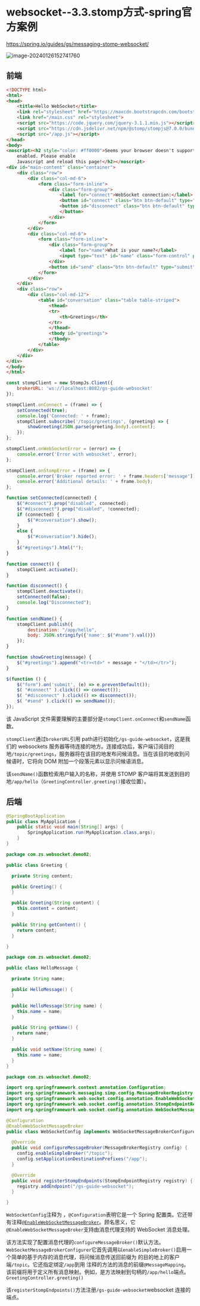 # websocket--3.3.stomp方式-spring官方案例

https://spring.io/guides/gs/messaging-stomp-websocket/

![image-20240126152741760](./images/image-20240126152741760.png)



## 前端

```html
<!DOCTYPE html>
<html>
<head>
    <title>Hello WebSocket</title>
    <link rel="stylesheet" href="https://maxcdn.bootstrapcdn.com/bootstrap/3.3.7/css/bootstrap.min.css" integrity="sha384-BVYiiSIFeK1dGmJRAkycuHAHRg32OmUcww7on3RYdg4Va+PmSTsz/K68vbdEjh4u" crossorigin="anonymous">
    <link href="/main.css" rel="stylesheet">
    <script src="https://code.jquery.com/jquery-3.1.1.min.js"></script>
    <script src="https://cdn.jsdelivr.net/npm/@stomp/stompjs@7.0.0/bundles/stomp.umd.min.js"></script>
    <script src="/app.js"></script>
</head>
<body>
<noscript><h2 style="color: #ff0000">Seems your browser doesn't support Javascript! Websocket relies on Javascript being
    enabled. Please enable
    Javascript and reload this page!</h2></noscript>
<div id="main-content" class="container">
    <div class="row">
        <div class="col-md-6">
            <form class="form-inline">
                <div class="form-group">
                    <label for="connect">WebSocket connection:</label>
                    <button id="connect" class="btn btn-default" type="submit">Connect</button>
                    <button id="disconnect" class="btn btn-default" type="submit" disabled="disabled">Disconnect
                    </button>
                </div>
            </form>
        </div>
        <div class="col-md-6">
            <form class="form-inline">
                <div class="form-group">
                    <label for="name">What is your name?</label>
                    <input type="text" id="name" class="form-control" placeholder="Your name here...">
                </div>
                <button id="send" class="btn btn-default" type="submit">Send</button>
            </form>
        </div>
    </div>
    <div class="row">
        <div class="col-md-12">
            <table id="conversation" class="table table-striped">
                <thead>
                <tr>
                    <th>Greetings</th>
                </tr>
                </thead>
                <tbody id="greetings">
                </tbody>
            </table>
        </div>
    </div>
</div>
</body>
</html>
```

```js
const stompClient = new StompJs.Client({
    brokerURL: 'ws://localhost:8082/gs-guide-websocket'
});

stompClient.onConnect = (frame) => {
    setConnected(true);
    console.log('Connected: ' + frame);
    stompClient.subscribe('/topic/greetings', (greeting) => {
        showGreeting(JSON.parse(greeting.body).content);
    });
};

stompClient.onWebSocketError = (error) => {
    console.error('Error with websocket', error);
};

stompClient.onStompError = (frame) => {
    console.error('Broker reported error: ' + frame.headers['message']);
    console.error('Additional details: ' + frame.body);
};

function setConnected(connected) {
    $("#connect").prop("disabled", connected);
    $("#disconnect").prop("disabled", !connected);
    if (connected) {
        $("#conversation").show();
    }
    else {
        $("#conversation").hide();
    }
    $("#greetings").html("");
}

function connect() {
    stompClient.activate();
}

function disconnect() {
    stompClient.deactivate();
    setConnected(false);
    console.log("Disconnected");
}

function sendName() {
    stompClient.publish({
        destination: "/app/hello",
        body: JSON.stringify({'name': $("#name").val()})
    });
}

function showGreeting(message) {
    $("#greetings").append("<tr><td>" + message + "</td></tr>");
}

$(function () {
    $("form").on('submit', (e) => e.preventDefault());
    $( "#connect" ).click(() => connect());
    $( "#disconnect" ).click(() => disconnect());
    $( "#send" ).click(() => sendName());
});

```

该 JavaScript 文件需要理解的主要部分是`stompClient.onConnect`和`sendName`函数。

`stompClient`通过`brokerURL`引用 path进行初始化`/gs-guide-websocket`，这是我们的 websockets 服务器等待连接的地方。连接成功后，客户端订阅目的地`/topic/greetings`，服务器将在该目的地发布问候消息。当在该目的地收到问候语时，它将向 DOM 附加一个段落元素以显示问候语消息。

该`sendName()`函数检索用户输入的名称，并使用 STOMP 客户端将其发送到目的地`/app/hello`（`GreetingController.greeting()`接收位置）。

## 后端

```java
@SpringBootApplication
public class MyApplication {
    public static void main(String[] args) {
        SpringApplication.run(MyApplication.class,args);
    }
}
```

```java
package com.zs.websocket.demo02;

public class Greeting {

  private String content;

  public Greeting() {
  }

  public Greeting(String content) {
    this.content = content;
  }

  public String getContent() {
    return content;
  }

}
```

```java
package com.zs.websocket.demo02;

public class HelloMessage {

  private String name;

  public HelloMessage() {
  }

  public HelloMessage(String name) {
    this.name = name;
  }

  public String getName() {
    return name;
  }

  public void setName(String name) {
    this.name = name;
  }
}

```



```java
package com.zs.websocket.demo02;

import org.springframework.context.annotation.Configuration;
import org.springframework.messaging.simp.config.MessageBrokerRegistry;
import org.springframework.web.socket.config.annotation.EnableWebSocketMessageBroker;
import org.springframework.web.socket.config.annotation.StompEndpointRegistry;
import org.springframework.web.socket.config.annotation.WebSocketMessageBrokerConfigurer;

@Configuration
@EnableWebSocketMessageBroker
public class WebSocketConfig implements WebSocketMessageBrokerConfigurer {

  @Override
  public void configureMessageBroker(MessageBrokerRegistry config) {
    config.enableSimpleBroker("/topic");
    config.setApplicationDestinationPrefixes("/app");
  }

  @Override
  public void registerStompEndpoints(StompEndpointRegistry registry) {
    registry.addEndpoint("/gs-guide-websocket");
  }

}

```

`WebSocketConfig`注释为 ，`@Configuration`表明它是一个 Spring 配置类。它还带有注释[`@EnableWebSocketMessageBroker`](https://docs.spring.io/spring/docs/current/javadoc-api/org/springframework/messaging/simp/config/EnableWebSocketMessageBroker.html)。顾名思义，它`@EnableWebSocketMessageBroker`支持由消息代理支持的 WebSocket 消息处理。

该方法实现了配置消息代理的`configureMessageBroker()`默认方法。`WebSocketMessageBrokerConfigurer`它首先调用以`enableSimpleBroker()`启用一个简单的基于内存的消息代理，将问候消息传送回前缀为 的目的地上的客户端`/topic`。它还指定绑定`/app`到用 注释的方法的消息的前缀`@MessageMapping`。该前缀将用于定义所有消息映射。例如，是方法映射到句柄的`/app/hello`端点。`GreetingController.greeting()`

该`registerStompEndpoints()`方法注册`/gs-guide-websocket`websocket 连接的端点。